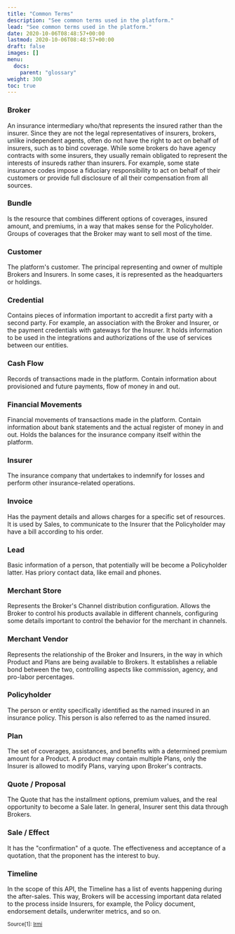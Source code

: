 ```yaml
---
title: "Common Terms"
description: "See common terms used in the platform."
lead: "See common terms used in the platform."
date: 2020-10-06T08:48:57+00:00
lastmod: 2020-10-06T08:48:57+00:00
draft: false
images: []
menu:
  docs:
    parent: "glossary"
weight: 300
toc: true
---
```


### Broker

An insurance intermediary who/that represents the insured rather than the insurer. Since they are not the legal representatives of insurers, brokers, unlike independent agents,
often do not have the right to act on behalf of insurers, such as to bind coverage. While some brokers do have agency contracts with some insurers, they usually remain obligated
to represent the interests of insureds rather than insurers. For example, some state insurance codes impose a fiduciary responsibility to act on behalf of their
customers or provide full disclosure of all their compensation from all sources.

### Bundle

Is the resource that combines different options of coverages, insured amount, and premiums, in a way that makes sense for the Policyholder.
Groups of coverages that the Broker may want to sell most of the time.

### Customer

The platform's customer. The principal representing and owner of multiple Brokers and Insurers. In some cases, it is represented as the headquarters or holdings.

### Credential

Contains pieces of information important to accredit a first party with a second party. For example, an association with the Broker and Insurer,
or the payment credentials with gateways for the Insurer. It holds information to be used in the integrations and authorizations of the use of services between our entities.

### Cash Flow

Records of transactions made in the platform. Contain information about provisioned and future payments, flow of money in and out.

### Financial Movements

Financial movements of transactions made in the platform. Contain information about bank statements and the actual register of money in and out. Holds the balances for the insurance company itself within the platform.

### Insurer

The insurance company that undertakes to indemnify for losses and perform other insurance-related operations.

### Invoice

Has the payment details and allows charges for a specific set of resources. It is used by Sales, to communicate to the Insurer that the Policyholder may have a bill according to his order.

### Lead

Basic information of a person, that potentially will be become a Policyholder latter. Has priory contact data, like email and phones.

### Merchant Store

Represents the Broker's Channel distribution configuration. Allows the Broker to control his products available in different channels,
configuring some details important to control the behavior for the merchant in channels.

### Merchant Vendor

Represents the relationship of the Broker and Insurers, in the way in which Product and Plans are being available to Brokers. It establishes a reliable bond between the two,
controlling aspects like commission, agency, and pro-labor percentages.

### Policyholder

The person or entity specifically identified as the named insured in an insurance policy. This person is also referred to as the named insured.

### Plan

The set of coverages, assistances, and benefits with a determined premium amount for a Product. A product may contain multiple Plans, only the Insurer is allowed
to modify Plans, varying upon Broker's contracts.

### Quote / Proposal

The Quote that has the installment options, premium values, and the real opportunity to become a Sale later. In general, Insurer sent this data through Brokers.

### Sale / Effect

It has the "confirmation" of a quote. The effectiveness and acceptance of a quotation, that the proponent has the interest to buy.

### Timeline

In the scope of this API, the Timeline has a list of events happening during the after-sales. This way, Brokers will be accessing important data related to the
process inside Insurers, for example, the Policy document, endorsement details, underwriter metrics, and so on.


<small>Source[1]: <a href='https://www.irmi.com/glossary?taxonomy=alphanumeric&propertyName=tags&taxon=a'>Irmi</a></small>

